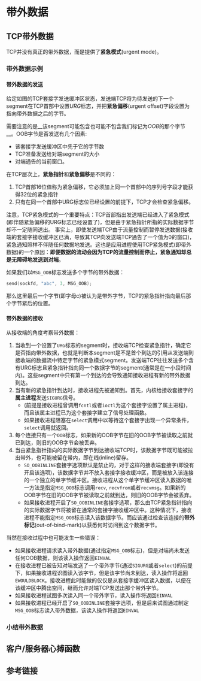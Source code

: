 # 带外数据

## TCP带外数据

TCP并没有真正的带外数据，而是提供了**紧急模式**(urgent mode)。

### 带外数据示例

#### 带外数据的发送

给定如图的TCP套接字发送缓冲区状态，发送端TCP将为待发送的下一个segment在TCP首部中设置$URG$标志，并把**紧急偏移**(urgent offset)字段设置为指向带外数据之后的字节。

需要注意的是__该segment可能包含也可能不包含我们标记为$OOB$的那个字节__。OOB字节是否发送有几个因素:

* 该套接字发送缓冲区中先于它的字节数
* TCP准备发送给对端segment的大小
* 对端通告的当前窗口。

在TCP层次上，**紧急指针**和**紧急偏移**是不同的：

1. TCP首部16位值称为紧急偏移，它必须加上同一个首部中的序列号字段才能获得32位的紧急指针
2. 只有在同一个首部中URG标志位已经设置的前提下，TCP才会检查紧急偏移。

注意，TCP紧急模式的一个重要特点：TCP首部指出发送端已经进入了紧急模式(即伴随紧急偏移的URG标志已经设置了)，但是由于紧急指针所指的实际数据字节却不一定随同送出。
事实上，即使发送端TCP由于流量控制而暂停发送数据(接收端的套接字接收缓冲区已满，导致其TCP向发送端TCP通告了一个值为0的窗口)，紧急通知照样不伴随任何数据地发送。这也是应用进程使用TCP紧急模式(即带外数据)的一个原因：**即便数据的流动会因为TCP的流量控制而停止，紧急通知却总是无障碍地发送到对端**。

如果我们以`MSG_OOB`标志发送多个字节的带外数据：

``` C
send(sockfd, "abc", 3, MSG_OOB);
```

那么这里最后一个字节(即字母c)被认为是带外字节，TCP的紧急指针指向最后那个字节紧后的位置。

#### 带外数据的接收

从接收端的角度考察带外数据：

1. 当收到一个设置了`URG`标志的segment时，接收端TCP检查紧急指针，确定它是否指向带外数据，也就是判断本segment是不是首个到达的引用从发送端到接收端的数据流中特定字节的紧急模式segment。发送端TCP往往发送多个含有URG标志且紧急指针指向同一个数据字节的segment(通常是在一小段时间内)。这些segment中只有第一个到达的会导致通知接收进程有新的带外数据到达。
2. 当有新的紧急指针到达时，接收进程先被通知到。首先，内核给接收套接字的**属主进程**发送`SIGURG`信号。
    * (前提是接收进程曾调用`fcntl`或者`ioctl`为这个套接字设置了属主进程)，而且该属主进程已为这个套接字建立了信号处理函数。
    * 如果接收进程阻塞在`select`调用中以等待这个套接字出现一个异常条件，`select`调用就返回。
3. 每个连接只有一个`OOB`标志，如果新的OOB字节在旧的OOB字节被读取之前就已到达，则旧的OOB字节会被丢弃。
4. 当由紧急指针指向的实际数据字节到达接收端TCP时，该数据字节既可能被拉出带外，也可能被留在带内，即在线(inline)留存。
    * `SO_OOBINLINE`套接字选项默认是禁止的，对于这样的接收端套接字(即没有开启该选项)，该数据字节并不放入套接字接收缓冲区，而是被放入该连接的一个独立的单字节缓冲区。接收进程从这个单字节缓冲区读入数据的唯一方法是指定`MSG_OOB`标志调用`recv`,  `recvfrom`或者`recvmsg`。如果新的OOB字节在旧的OOB字节被读取之前就到达，则旧的OOB字节会被丢弃。
    * 如果接收进程开启了`SO_OOBINLINE`套接字选项，那么由TCP紧急指针指向的实际数据字节将被留在通常的套接字接收缓冲区中。这种情况下，接收进程不能指定`MSG_OOB`标志读入该数据字节。而应该通过检查该连接的**带外标记**(out-of-bind-mark)以获悉何时访问到这个数据字节。

当然在接收过程中也可能发生一些错误：

* 如果接收进程请求读入带外数据(通过指定`MSG_OOB`标志)，但是对端尚未发送任何OOB数据，则该读入操作返回`EINVAL`
* 在接收进程已被告知对端发送了一个带外字节(通过`SIGURG`或者`select`)的前提下，如果接收进程识图读入该字节，但是该字节尚未到达，读入操作将返回`EWOULDBLOCK`。接收进程此时能做的仅仅是从套接字缓冲区读入数据，以便在该缓冲区中腾出空间，继而允许对端TCP发送出那个带外字节。
* 如果接收进程试图多次读入同一个带外字节，读入操作将返回`EINVAL`
* 如果接收进程已经开启了`SO_OOBINLINE`套接字选项，但是后来试图通过制定`MSG_OOB`标志读入带外数据，该读入操作将返回`EINVAL`

### 小结带外数据

## 客户/服务器心搏函数

## 参考链接

